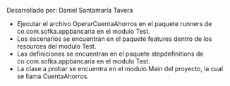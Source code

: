 Desarrollado por: Daniel Santamaría Tavera

- Ejecutar el archivo OperarCuentaAhorros en el paquete runners de co.com.sofka.appbancaria en el modulo Test.
- Los escenarios se encuentran en el paquete features dentro de los resources del modulo Test.
- Las definiciones se encuentran en el paquete stepdefinitions de co.com.sofka.appbancaria en el modulo Test.
- La clase a probar se encuentra en el modulo Main del proyecto, la cual se llama CuentaAhorros.